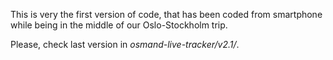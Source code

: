 This is very the first version of code, that has been coded from smartphone while being in the middle of our Oslo-Stockholm trip.

Please, check last version in *osmand-live-tracker/v2.1/*.